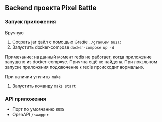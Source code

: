 ## Backend проекта Pixel Battle

### Запуск приложения
Вручную
1. Собрать jar файл с помощью Gradle `./gradlew build`
2. Запустить docker-compose `docker-compose up -d`

Примечание: на данный момент redis не работает, когда приложение запущено из docker-compose. Причина ещё не найдена.
При локальном запуске приложения подключение к redis происходит нормально.

При наличии утилиты `make`
1. Запустить команду `make start`

### API приложения
- Порт по умолчанию `8085`
- OpenAPI `/swagger`
